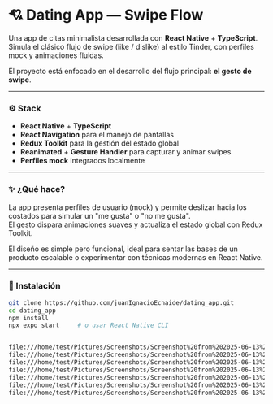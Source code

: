 # 💘 Dating App — Swipe Flow

Una app de citas minimalista desarrollada con **React Native** + **TypeScript**.  
Simula el clásico flujo de swipe (like / dislike) al estilo Tinder, con perfiles mock y animaciones fluidas.

El proyecto está enfocado en el desarrollo del flujo principal: **el gesto de swipe**.

---

### ⚙️ Stack

- **React Native** + **TypeScript**
- **React Navigation** para el manejo de pantallas
- **Redux Toolkit** para la gestión del estado global
- **Reanimated** + **Gesture Handler** para capturar y animar swipes
- **Perfiles mock** integrados localmente

---

### ✨ ¿Qué hace?

La app presenta perfiles de usuario (mock) y permite deslizar hacia los costados para simular un "me gusta" o "no me gusta".  
El gesto dispara animaciones suaves y actualiza el estado global con Redux Toolkit.

El diseño es simple pero funcional, ideal para sentar las bases de un producto escalable o experimentar con técnicas modernas en React Native.

---

### 🚀 Instalación

```bash
git clone https://github.com/juanIgnacioEchaide/dating_app.git
cd dating_app
npm install
npx expo start     # o usar React Native CLI


file:///home/test/Pictures/Screenshots/Screenshot%20from%202025-06-13%2000-23-44.png
file:///home/test/Pictures/Screenshots/Screenshot%20from%202025-06-13%2000-24-08.png
file:///home/test/Pictures/Screenshots/Screenshot%20from%202025-06-13%2000-24-18.png
file:///home/test/Pictures/Screenshots/Screenshot%20from%202025-06-13%2000-24-24.png
file:///home/test/Pictures/Screenshots/Screenshot%20from%202025-06-13%2000-24-39.png
file:///home/test/Pictures/Screenshots/Screenshot%20from%202025-06-13%2000-25-05.png
file:///home/test/Pictures/Screenshots/Screenshot%20from%202025-06-13%2001-44-57.png
